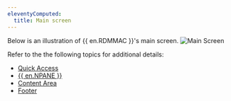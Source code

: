 ```yaml
---
eleventyComputed:
  title: Main screen
---
```

Below is an illustration of {{ en.RDMMAC }}'s main screen.
![Main Screen](https://cdnweb.devolutions.net/docs/docs_en_rdm_mac_clip10291.png)

Refer to the the following topics for additional details:

* [Quick Access](/rdm/mac/user-interface/quick-access/)
* [{{ en.NPANE }}](/rdm/mac/user-interface/navigation-pane/)
* [Content Area](/rdm/mac/user-interface/content-area/)
* [Footer](/rdm/mac/user-interface/footer/)

